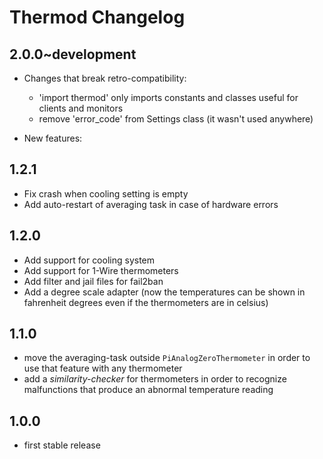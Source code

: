 # Thermod Changelog

## 2.0.0~development

  * Changes that break retro-compatibility:
    - 'import thermod' only imports constants and classes useful for clients and monitors
    - remove 'error_code' from Settings class (it wasn't used anywhere)

  * New features:

## 1.2.1

  * Fix crash when cooling setting is empty
  * Add auto-restart of averaging task in case of hardware errors

## 1.2.0

  * Add support for cooling system
  * Add support for 1-Wire thermometers
  * Add filter and jail files for fail2ban
  * Add a degree scale adapter (now the temperatures can be shown in
    fahrenheit degrees even if the thermometers are in celsius)
 
## 1.1.0

  * move the averaging-task outside `PiAnalogZeroThermometer` in order to use
    that feature with any thermometer
  * add a *similarity-checker* for thermometers in order to recognize
    malfunctions that produce an abnormal temperature reading

## 1.0.0

  * first stable release

